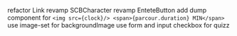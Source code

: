 refactor Link
revamp SCBCharacter
revamp EnteteButton
add dump component for `<img src={clock}/> <span>{parcour.duration} MIN</span>`
use image-set for backgroundImage
use form and input checkbox for quizz